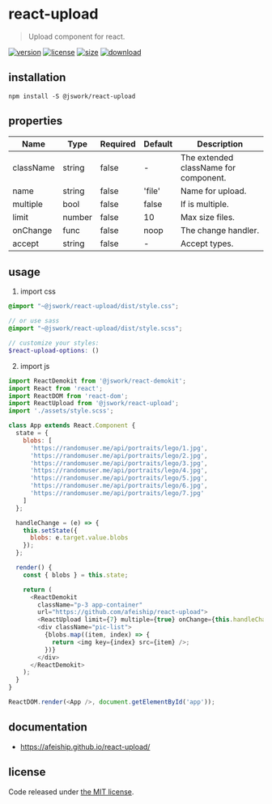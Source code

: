 # react-upload
> Upload component for react.

[![version][version-image]][version-url]
[![license][license-image]][license-url]
[![size][size-image]][size-url]
[![download][download-image]][download-url]

## installation
```shell
npm install -S @jswork/react-upload
```

## properties
| Name      | Type   | Required | Default | Description                           |
| --------- | ------ | -------- | ------- | ------------------------------------- |
| className | string | false    | -       | The extended className for component. |
| name      | string | false    | 'file'  | Name for upload.                      |
| multiple  | bool   | false    | false   | If is multiple.                       |
| limit     | number | false    | 10      | Max size files.                       |
| onChange  | func   | false    | noop    | The change handler.                   |
| accept    | string | false    | -       | Accept types.                         |


## usage
1. import css
  ```scss
  @import "~@jswork/react-upload/dist/style.css";

  // or use sass
  @import "~@jswork/react-upload/dist/style.scss";

  // customize your styles:
  $react-upload-options: ()
  ```
2. import js
  ```js
  import ReactDemokit from '@jswork/react-demokit';
  import React from 'react';
  import ReactDOM from 'react-dom';
  import ReactUpload from '@jswork/react-upload';
  import './assets/style.scss';

  class App extends React.Component {
    state = {
      blobs: [
        'https://randomuser.me/api/portraits/lego/1.jpg',
        'https://randomuser.me/api/portraits/lego/2.jpg',
        'https://randomuser.me/api/portraits/lego/3.jpg',
        'https://randomuser.me/api/portraits/lego/4.jpg',
        'https://randomuser.me/api/portraits/lego/5.jpg',
        'https://randomuser.me/api/portraits/lego/6.jpg',
        'https://randomuser.me/api/portraits/lego/7.jpg'
      ]
    };

    handleChange = (e) => {
      this.setState({
        blobs: e.target.value.blobs
      });
    };

    render() {
      const { blobs } = this.state;

      return (
        <ReactDemokit
          className="p-3 app-container"
          url="https://github.com/afeiship/react-upload">
          <ReactUpload limit={7} multiple={true} onChange={this.handleChange} />
          <div className="pic-list">
            {blobs.map((item, index) => {
              return <img key={index} src={item} />;
            })}
          </div>
        </ReactDemokit>
      );
    }
  }

  ReactDOM.render(<App />, document.getElementById('app'));

  ```

## documentation
- https://afeiship.github.io/react-upload/


## license
Code released under [the MIT license](https://github.com/afeiship/react-upload/blob/master/LICENSE.txt).

[version-image]: https://img.shields.io/npm/v/@jswork/react-upload
[version-url]: https://npmjs.org/package/@jswork/react-upload

[license-image]: https://img.shields.io/npm/l/@jswork/react-upload
[license-url]: https://github.com/afeiship/react-upload/blob/master/LICENSE.txt

[size-image]: https://img.shields.io/bundlephobia/minzip/@jswork/react-upload
[size-url]: https://github.com/afeiship/react-upload/blob/master/dist/react-upload.min.js

[download-image]: https://img.shields.io/npm/dm/@jswork/react-upload
[download-url]: https://www.npmjs.com/package/@jswork/react-upload
